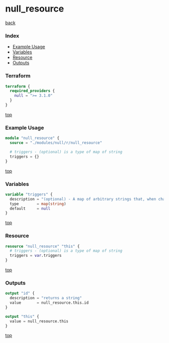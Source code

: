 # null_resource

[back](../null.md)

### Index

- [Example Usage](#example-usage)
- [Variables](#variables)
- [Resource](#resource)
- [Outputs](#outputs)

### Terraform

```terraform
terraform {
  required_providers {
    null = ">= 3.1.0"
  }
}
```

[top](#index)

### Example Usage

```terraform
module "null_resource" {
  source = "./modules/null/r/null_resource"

  # triggers - (optional) is a type of map of string
  triggers = {}
}
```

[top](#index)

### Variables

```terraform
variable "triggers" {
  description = "(optional) - A map of arbitrary strings that, when changed, will force the null resource to be replaced, re-running any associated provisioners."
  type        = map(string)
  default     = null
}
```

[top](#index)

### Resource

```terraform
resource "null_resource" "this" {
  # triggers - (optional) is a type of map of string
  triggers = var.triggers
}
```

[top](#index)

### Outputs

```terraform
output "id" {
  description = "returns a string"
  value       = null_resource.this.id
}

output "this" {
  value = null_resource.this
}
```

[top](#index)
